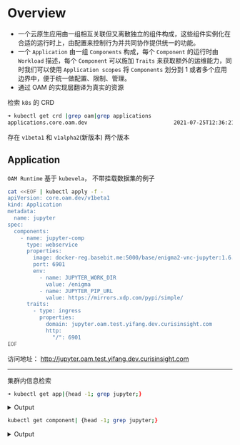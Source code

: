 # Overview

- 一个云原生应用由一组相互关联但又离散独立的组件构成，这些组件实例化在合适的运行时上，由配置来控制行为并共同协作提供统一的功能。
- 一个 `Application` 由一组 `Components` 构成，每个 `Component` 的运行时由 `Workload` 描述，每个 `Component` 可以施加 `Traits` 来获取额外的运维能力，同时我们可以使用 `Application scopes` 将 `Components` 划分到 1 或者多个应用边界中，便于统一做配置、限制、管理。
- 通过 OAM 的实现层翻译为真实的资源

检索  `k8s` 的 CRD

```bash
➜ kubectl get crd |grep oam|grep applications
applications.core.oam.dev                           2021-07-25T12:36:21Z
```

存在 `v1beta1` 和 `v1alpha2`(新版本) 两个版本

## Application

`OAM Runtime` 基于 `kubevela`， 不带挂载数据集的例子

```bash
cat <<EOF | kubectl apply -f -
apiVersion: core.oam.dev/v1beta1
kind: Application
metadata:
  name: jupyter
spec:
  components:
    - name: jupyter-comp
      type: webservice
      properties:
        image: docker-reg.basebit.me:5000/base/enigma2-vnc-jupyter:1.6.1
        port: 6901
        env:
          - name: JUPYTER_WORK_DIR
            value: /enigma
          - name: JUPYTER_PIP_URL
            value: https://mirrors.xdp.com/pypi/simple/
      traits:
        - type: ingress
          properties:
            domain: jupyter.oam.test.yifang.dev.curisinsight.com
            http:
              "/": 6901
EOF
```

访问地址： http://jupyter.oam.test.yifang.dev.curisinsight.com

---

集群内信息检索

```bash
➜ kubectl get app|{head -1; grep jupyter;}
```

<details>
 <summary>Output</summary>

```bash
NAME               COMPONENT                             TYPE            PHASE       HEALTHY   STATUS   AGE
jupyter            jupyter-comp                          webservice      running     true               63m
```

</details>


```bash
kubectl get component| {head -1; grep jupyter;}
```

<details>
 <summary>Output</summary>

```bash
NAME                                  WORKLOAD-KIND           AGE
jupyter-comp                          Deployment              65m
```

</details>
